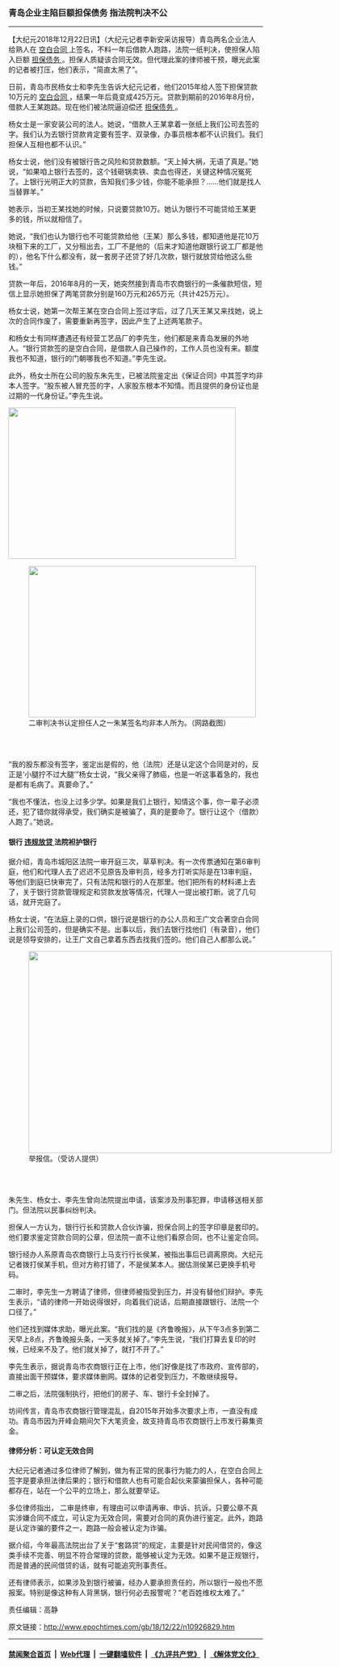 ### 青岛企业主陷巨额担保债务 指法院判决不公
------------------------

<p>
 【大纪元2018年12月22日讯】（大纪元记者李新安采访报导）青岛两名企业法人给熟人在
 <a href="http://www.epochtimes.com/gb/tag/%E7%A9%BA%E7%99%BD%E5%90%88%E5%90%8C.html">
  空白合同
 </a>
 上签名，不料一年后借款人跑路，法院一纸判决，使担保人陷入巨额
 <a href="http://www.epochtimes.com/gb/tag/%E6%8B%85%E4%BF%9D%E5%80%BA%E5%8A%A1.html">
  担保债务
 </a>
 。担保人质疑该合同无效。但代理此案的律师被干预，曝光此案的记者被打压，他们表示，“简直太黑了”。
</p>
<p>
 日前，青岛市民杨女士和李先生告诉大纪元记者，他们2015年给人签下担保贷款10万元的
 <a href="http://www.epochtimes.com/gb/tag/%E7%A9%BA%E7%99%BD%E5%90%88%E5%90%8C.html">
  空白合同
 </a>
 ，结果一年后竟变成425万元。贷款到期前的2016年8月份，借款人王某跑路。现在他们被法院逼迫偿还
 <a href="http://www.epochtimes.com/gb/tag/%E6%8B%85%E4%BF%9D%E5%80%BA%E5%8A%A1.html">
  担保债务
 </a>
 。
</p>
<p>
 杨女士是一家安装公司的法人。她说，“借款人王某拿着一张纸上我们公司去签的字。我们认为去银行贷款肯定要有签字、双录像，办事员根本都不认识我们。我们担保人互相也都不认识。”
</p>
<p>
 杨女士说，他们没有被银行告之风险和贷款数额。“天上掉大祸，无语了真是。”她说，“如果咱上银行去签的，这个钱砸锅卖铁、卖血也得还，关键这种情况冤死了。上银行光明正大的贷款，告知我们多少钱，你能不能承担？……他们就是找人当替罪羊。”
</p>
<p>
 她表示，当初王某找她的时候，只说要贷款10万。她认为银行不可能贷给王某更多的钱，所以就相信了。
</p>
<p>
 她说，“我们也认为银行也不可能贷款给他（王某）那么多钱，都知道他是花10万块租下来的工厂，又分租出去，工厂不是他的（后来才知道他跟银行说工厂都是他的），他名下什么都没有，就一套房子还贷了好几次款，银行就放贷给他这么些钱。”
</p>
<p>
 贷款一年后，2016年8月的一天，她突然接到青岛市农商银行的一条催款短信，短信上显示她担保了两笔贷款分别是160万元和265万元（共计425万元）。
</p>
<p>
 杨女士说，她第一次帮王某在空白合同上签过字后，过了几天王某又来找她，说上次的合同作废了，需要重新再签字，因此产生了上述两笔款子。
</p>
<p>
 和杨女士有同样遭遇还有经营工艺品厂的李先生，他们都是来青岛发展的外地人。“银行贷款签的是空白合同，是借款人自己操作的，工作人员也没有来。额度我也不知道，银行的门朝哪我也不知道。”李先生说。
</p>
<p>
 此外，杨女士所在公司的股东朱先生，已被法院鉴定出《保证合同》中其签字均非本人签字。“股东被人冒充签的字，人家股东根本不知情。而且提供的身份证也是过期的一代身份证。”李先生说。
</p>
<p>
 <a href="http://i.epochtimes.com/assets/uploads/2018/12/Q22_meitu_2.jpg">
  <img alt="" class="aligncenter wp-image-10926967 size-medium" height="300" src="http://i.epochtimes.com/assets/uploads/2018/12/Q22_meitu_2-450x300.jpg" width="450"/>
  <br/>
 </a>
</p>
<figure class="wp-caption aligncenter" id="attachment_10926968" style="width: 450px">
 <a href="http://i.epochtimes.com/assets/uploads/2018/12/Q11_meitu_3.jpg">
  <img alt="" class="wp-image-10926968 size-medium" height="300" src="http://i.epochtimes.com/assets/uploads/2018/12/Q11_meitu_3-450x300.jpg" width="450"/>
 </a>
 <br/><figcaption class="wp-caption-text">
  二审判决书认定担任人之一朱某签名均非本人所为。（网路截图）
 </figcaption><br/>
</figure><br/>
<p>
 “我的股东都没有签字，鉴定出是假的，他（法院）还是认定这个合同是对的，反正是‘小腿拧不过大腿’”杨女士说，“我父亲得了肺癌，也是一听这事着急的，我也是都有毛病了。真要命了。”
</p>
<p>
 “我也不懂法，也没上过多少学。如果是我们上银行，知情这个事，你一辈子必须还，犯了错你就得承受，我们确实是被骗了，真的是要命了。银行让这个（借款）人跑了。”她说。
</p>
<h4>
 银行
 <a href="http://www.epochtimes.com/gb/tag/%E8%BF%9D%E8%A7%84%E6%94%BE%E8%B4%B7.html">
  违规放贷
 </a>
 法院袒护银行
</h4>
<p>
 据介绍，青岛市城阳区法院一审开庭三次，草草判决。有一次传票通知在第6审判庭，他们和代理人去了迟迟不见原告及审判员，经多方打听实际是在13审判庭，等他们到庭已快审完了，只有法院和银行的人在那里。他们把所有的材料递上去了，关于银行贷款管理规定和贷款发放等情况，代理人一提出被打断。说了几句话，就开完庭了。
</p>
<p>
 杨女士说，“在法庭上录的口供，银行说是银行的办公人员和王广文合著空白合同上我们公司签的，但是确实不是。出事以后，我们去银行找他们（有录音），他们说是领导安排的，让王广文自己拿着东西去找我们签的。他们自己人都那么说。”
</p>
<figure class="wp-caption aligncenter" id="attachment_10926963" style="width: 600px">
 <a href="http://i.epochtimes.com/assets/uploads/2018/12/0001FotoJet.jpg">
  <img alt="" class="wp-image-10926963 size-large" height="400" src="http://i.epochtimes.com/assets/uploads/2018/12/0001FotoJet-600x400.jpg" width="600"/>
 </a>
 <br/><figcaption class="wp-caption-text">
  举报信。（受访人提供）
 </figcaption><br/>
</figure><br/>
<p>
 朱先生、杨女士、李先生曾向法院提出申请，该案涉及刑事犯罪，申请移送相关部门。但法院以民事纠纷判决。
</p>
<p>
 担保人一方认为，银行行长和贷款人合伙诈骗，担保合同上的签字印章是套印的。他们要求鉴定贷款合同的公章，但法院一直不让他们看原合同，也不让鉴定合同。
</p>
<p>
 银行经办人系原青岛农商银行上马支行行长侯某，被指出事后已调离原岗。大纪元记者拨打侯某手机，但对方称打错了，不是侯某本人。据估测侯某已更换手机号码。
</p>
<p>
 二审时，李先生一方聘请了律师，但律师被指受到压力，并没有替他们辩护。李先生表示，“请的律师一开始说得很好，向着我们说话，后期直接跟银行、法院一个口径了。”
</p>
<p>
 他们还找到媒体求助，曝光此案。“我们找的是《齐鲁晚报》，从下午3点多到第二天早上8点，齐鲁晚报头条，一天多就关掉了。”李先生说，“我们打算去复印的时候，已经来不及了。他们就关掉了，就打不开了。”
</p>
<p>
 李先生表示，据说青岛市农商银行正在上市，他们好像是找了市政府、宣传部的，直接出面干预媒体，要求媒体删网。媒体的记者受到压力，不敢继续报导。
</p>
<p>
 二审之后，法院强制执行，把他们的房子、车、银行卡全封掉了。
</p>
<p>
 坊间传言，青岛市农商银行管理混乱，自2015年开始多次要求上市，一直没有成功。青岛市因为开峰会期间欠下大笔资金，故支持青岛市农商银行上市发行募集资金。
</p>
<h4>
 律师分析：可认定无效合同
</h4>
<p>
 大纪元记者通过多位律师了解到，做为有正常的民事行为能力的人，在空白合同上签字是要承担法律后果的；银行和借款人也有可能合起伙来蒙骗担保人，各种可能都存在，站在一个公平的立场上，那么就要举证。
</p>
<p>
 多位律师指出， 二审是终审，有理由可以申请再审、申诉、抗诉。只要公章不真实涉嫌合同不成立，可认定为无效合同，需要对合同的真伪进行鉴定。此外，跑路是认定诈骗的要件之一，跑路一般会被认定为诈骗。
</p>
<p>
 据介绍，今年最高法院出台了关于“套路贷”的规定，主要是针对民间借贷的，像这类手续不完善、明显不符合常理的贷款，能够被认定为无效。如果不是正规银行，而是普通的民间借贷的话，就有可能追究刑事责任。
</p>
<p>
 还有律师表示，如果涉及到银行被骗，经办人要承担责任的，所以银行一般也不愿报案。特别是像这种有人背黑锅，银行何必去报警呢？“老百姓维权太难了。”
</p>
<p>
 责任编辑：高静
</p>

原文链接：http://www.epochtimes.com/gb/18/12/22/n10926829.htm


------------------------
#### [禁闻聚合首页](https://github.com/gfw-breaker/banned-news/blob/master/README.md) &nbsp;|&nbsp; [Web代理](https://github.com/gfw-breaker/open-proxy/blob/master/README.md) &nbsp;|&nbsp; [一键翻墙软件](https://github.com/gfw-breaker/nogfw/blob/master/README.md) &nbsp;|&nbsp; [《九评共产党》](https://github.com/gfw-breaker/9ping.md/blob/master/README.md#九评之一评共产党是什么) &nbsp;|&nbsp; [《解体党文化》](https://github.com/gfw-breaker/jtdwh.md/blob/master/README.md#绪论)